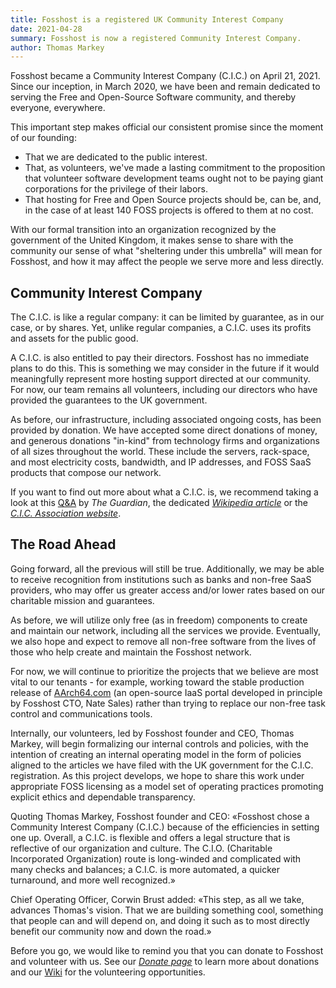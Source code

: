 ```yaml
---
title: Fosshost is a registered UK Community Interest Company
date: 2021-04-28
summary: Fosshost is now a registered Community Interest Company. 
author: Thomas Markey
---
```


Fosshost became a Community Interest Company (C.I.C.) on April 21, 2021. Since our inception, in March 2020, we have been and remain dedicated to serving the Free and Open-Source Software community, and thereby everyone, everywhere.

This important step makes official our consistent promise since the moment of our founding:

- That we are dedicated to the public interest.
- That, as volunteers, we've made a lasting commitment to the proposition that volunteer software development teams ought not to be paying giant corporations for the privilege of their labors.
- That hosting for Free and Open Source projects should be, can be, and, in the case of at least 140 FOSS projects is offered to them at no cost.

With our formal transition into an organization recognized by the government of the United Kingdom, it makes sense to share with the community our sense of what "sheltering under this umbrella" will mean for Fosshost, and how it may affect the people we serve more and less directly.

## Community Interest Company

The C.I.C. is like a regular company: it can be limited by guarantee, as in our case, or by shares. Yet, unlike regular companies, a C.I.C. uses its profits and assets for the public good.

A C.I.C. is also entitled to pay their directors. Fosshost has no immediate plans to do this. This is something we may consider in the future if it would meaningfully represent more hosting support directed at our community. For now, our team remains all volunteers, including our directors who have provided the guarantees to the UK government.

As before, our infrastructure, including associated ongoing costs, has been provided by donation. We have accepted some direct donations of money, and generous donations "in-kind" from technology firms and organizations of all sizes throughout the world. These include the servers, rack-space, and most electricity costs, bandwidth, and IP addresses, and FOSS SaaS products that compose our network.

If you want to find out more about what a C.I.C. is, we recommend taking a look at this [Q&A](https://www.theguardian.com/society/2009/dec/01/setting-up-community-interest-company) by _The Guardian_, the dedicated [_Wikipedia article_](https://en.wikipedia.org/wiki/Community_interest_company) or the [_C.I.C. Association website_](http://www.C.I.C.assoc.ning.com/).

## The Road Ahead

Going forward, all the previous will still be true. Additionally, we may be able to receive recognition from institutions such as banks and non-free SaaS providers, who may offer us greater access and/or lower rates based on our charitable mission and guarantees.

As before, we will utilize only free (as in freedom) components to create and maintain our network, including all the services we provide. Eventually, we also hope and expect to remove all non-free software from the lives of those who help create and maintain the Fosshost network.

For now, we will continue to prioritize the projects that we believe are most vital to our tenants - for example, working toward the stable production release of [AArch64.com](AArch64.com) (an open-source IaaS portal developed in principle by Fosshost CTO, Nate Sales) rather than trying to replace our non-free task control and communications tools.

Internally, our volunteers, led by Fosshost founder and CEO, Thomas Markey, will begin formalizing our internal controls and policies, with the intention of creating an internal operating model in the form of policies aligned to the articles we have filed with the UK government for the C.I.C. registration. As this project develops, we hope to share this work under appropriate FOSS licensing as a model set of operating practices promoting explicit ethics and dependable transparency.

Quoting Thomas Markey, Fosshost founder and CEO: «Fosshost chose a Community Interest Company (C.I.C.) because of the efficiencies in setting one up. Overall, a C.I.C. is flexible and offers a legal structure that is reflective of our organization and culture. The C.I.O. (Charitable Incorporated Organization) route is long-winded and complicated with many checks and balances; a C.I.C. is more automated, a quicker turnaround, and more well recognized.»

Chief Operating Officer, Corwin Brust added: «This step, as all we take, advances Thomas's vision. That we are building something cool, something that people can and will depend on, and doing it such as to most directly benefit our community now and down the road.»

Before you go, we would like to remind you that you can donate to Fosshost and volunteer with us. See our [_Donate page_](https://fosshost.org/donate) to learn more about donations and our [Wiki](https://docs.fosshost.org/en/home/volunteering-opportunities) for the volunteering opportunities.